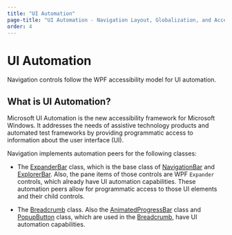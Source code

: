 ```yaml
---
title: "UI Automation"
page-title: "UI Automation - Navigation Layout, Globalization, and Accessibility Features"
order: 4
---
```

# UI Automation

Navigation controls follow the WPF accessibility model for UI automation.

## What is UI Automation?

Microsoft UI Automation is the new accessibility framework for Microsoft Windows.  It addresses the needs of assistive technology products and automated test frameworks by providing programmatic access to information about the user interface (UI).

Navigation implements automation peers for the following classes:

- The [ExpanderBar](xref:@ActiproUIRoot.Controls.Navigation.ExpanderBar) class, which is the base class of [NavigationBar](xref:@ActiproUIRoot.Controls.Navigation.NavigationBar) and [ExplorerBar](xref:@ActiproUIRoot.Controls.Navigation.ExplorerBar). Also, the pane items of those controls are WPF `Expander` controls, which already have UI automation capabilities. These automation peers allow for programmatic access to those UI elements and their child controls.

- The [Breadcrumb](xref:@ActiproUIRoot.Controls.Navigation.Breadcrumb) class. Also the [AnimatedProgressBar](xref:@ActiproUIRoot.Controls.AnimatedProgressBar) class and [PopupButton](xref:@ActiproUIRoot.Controls.PopupButton) class, which are used in the [Breadcrumb](xref:@ActiproUIRoot.Controls.Navigation.Breadcrumb), have UI automation capabilities.
